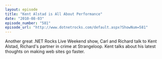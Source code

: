 ```yaml
---
layout: episode
title: "Kent Alstad is All About Performance"
date: "2010-08-03"
episode_number: "581"
episode_url: "http://www.dotnetrocks.com/default.aspx?ShowNum=581"
---
```


Another great .NET Rocks Live Weekend show, Carl and Richard talk to Kent Alstad, Richard's partner in crime at Strangeloop. Kent talks about his latest thoughts on making web sites go faster.
